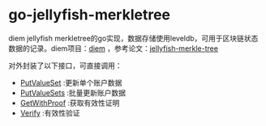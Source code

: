 # go-jellyfish-merkletree
diem jellyfish merkletree的go实现，数据存储使用leveldb，可用于区块链状态数据的记录。diem项目：[diem](https://github.com/diem/diem)
，参考论文：[jellyfish-merkle-tree](https://diem-developers-components.netlify.app/papers/jellyfish-merkle-tree/2021-01-14.pdf)

对外封装了以下接口，可直接调用：
* [PutValueSet](https://github.com/rjkris/go-jellyfish-merkletree/blob/main/jellyfish/jellyfish_merkletree.go) :更新单个账户数据
* [PutValueSets](https://github.com/rjkris/go-jellyfish-merkletree/blob/main/jellyfish/jellyfish_merkletree.go) :批量更新账户数据
* [GetWithProof](https://github.com/rjkris/go-jellyfish-merkletree/blob/main/jellyfish/jellyfish_merkletree.go) :获取有效性证明
* [Verify](https://github.com/rjkris/go-jellyfish-merkletree/blob/main/jellyfish/proof.go) :有效性验证
